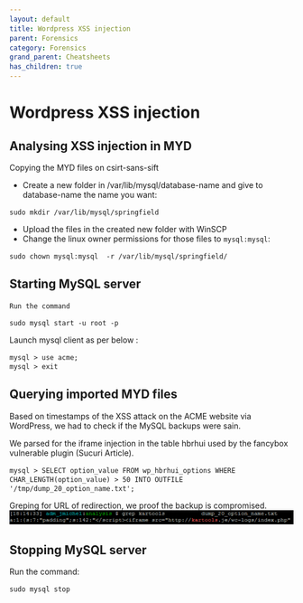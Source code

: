 ```yaml
---
layout: default
title: Wordpress XSS injection
parent: Forensics
category: Forensics
grand_parent: Cheatsheets
has_children: true
---
```


# Wordpress XSS injection

## Analysing XSS injection in MYD

Copying the MYD files on csirt-sans-sift
 
 - Create a new folder in /var/lib/mysql/database-name and give to database-name the name you want: 
```
sudo mkdir /var/lib/mysql/springfield
```
 - Upload the files in the created new folder with WinSCP
 - Change the linux owner permissions for those files to ```mysql:mysql```: 
```
sudo chown mysql:mysql  -r /var/lib/mysql/springfield/
```

## Starting MySQL server

    Run the command 
```
sudo mysql start -u root -p  
```

Launch mysql client as per below :
```
mysql > use acme;
mysql > exit
```

## Querying imported MYD files

Based on timestamps of the XSS attack on the ACME website via WordPress, we had to check if the MySQL backups were sain.

We parsed for the iframe injection in the table hbrhui used by the fancybox vulnerable plugin (Sucuri Article).
```
mysql > SELECT option_value FROM wp_hbrhui_options WHERE CHAR_LENGTH(option_value) > 50 INTO OUTFILE '/tmp/dump_20_option_name.txt';
```

Greping for URL of redirection, we proof the backup is compromised.
![XSS in MYD](/assets/images/wordpress-xss-injection.png)

## Stopping MySQL server

Run the command: 
```
sudo mysql stop
```
